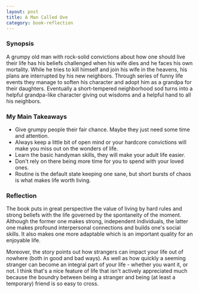 ```yaml
---
layout: post
title: A Man Called Ove
category: book-reflection
---
```


### Synopsis

A grumpy old man with rock-solid convictions about how one should live their life has his beliefs challenged when his wife dies and he faces his own mortality. While he tries to kill himself and join his wife in the heavens, his plans are interrupted by his new neighbors. Through series of funny life events they manage to soften his character and adopt him as a grandpa for their daughters. Eventually a short-tempered neighborhood sod turns into a helpful grandpa-like character giving out wisdoms and a helpful hand to all his neighbors.

### My Main Takeaways

-   Give grumpy people their fair chance. Maybe they just need some time and attention.
-   Always keep a little bit of open mind or your hardcore convictions will make you miss out on the wonders of life.
-   Learn the basic handyman skills, they will make your adult life easier.
-   Don't rely on there being more time for you to spend with your loved ones.
-   Routine is the default state keeping one sane, but short bursts of chaos is what makes life worth living.

### Reflection

The book puts in great perspective the value of living by hard rules and strong beliefs with the life governed by the spontaneity of the moment. Although the former one makes strong, independent individuals, the latter one makes profound interpersonal connections and builds one's social skills. It also makes one more adaptable which is an important quality for an enjoyable life.

Moreover, the story points out how strangers can impact your life out of nowhere (both in good and bad ways). As well as how quickly a seeming stranger can become an integral part of your life - whether you want it, or not. I think that's a nice feature of life that isn't actively appreciated much because the boundry between being a stranger and being (at least a temporary) friend is so easy to cross.

‍